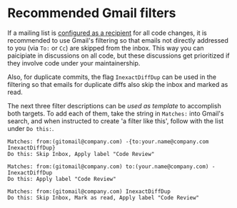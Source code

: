 # Recommended Gmail filters

If a mailing list is [configured as a recipient](mainteiners-spec.md) for all code changes, it is recommended to use Gmail's filtering so that emails not directly addressed to you (via `To:` or `Cc`) are skipped from the inbox. This way you can paicipiate in discussions on all code, but these discussions get prioritized if they involve code under your maintainership.

Also, for duplicate commits, the flag `InexactDiffDup` can be used in the filtering so that emails for duplicate diffs also skip the inbox and marked as read.

The next three filter descriptions can be _used as template_ to accomplish both targets. To add each of them, take the string in `Matches:` into Gmail's search, and when instructed to create 'a filter like this', follow with the list under `Do this:`.

```no-highlight
Matches: from:(gitomail@company.com) -{to:your.name@company.com InexactDiffDup}
Do this: Skip Inbox, Apply label "Code Review"

Matches: from:(gitomail@company.com) to:(your.name@company.com) -InexactDiffDup
Do this: Apply label "Code Review"

Matches: from:(gitomail@company.com) InexactDiffDup
Do this: Skip Inbox, Mark as read, Apply label "Code Review"
```
